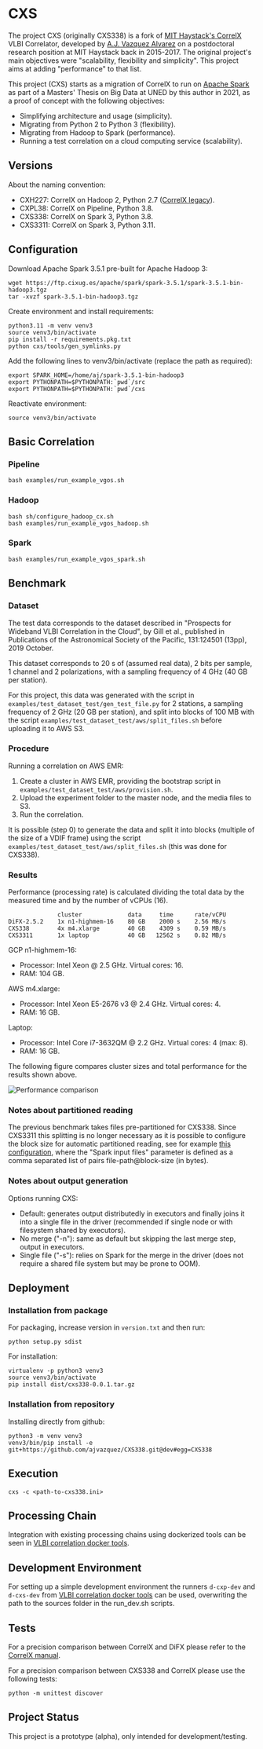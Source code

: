 # CXS

The project CXS (originally CXS338) is a fork of [MIT Haystack's CorrelX](https://github.com/MITHaystack/CorrelX/) VLBI Correlator, developed by [A.J. Vazquez Alvarez](https://github.com/ajvazquez) on a postdoctoral research position at MIT Haystack back in 2015-2017.
The original project's main objectives were "scalability, flexibility and simplicity". This project aims at adding "performance" to that list.


This project (CXS) starts as a migration of CorrelX to run on [Apache Spark](https://spark.apache.org/) as part of a Masters' Thesis on Big Data at UNED by this author in 2021, as a proof of concept with the following objectives:
* Simplifying architecture and usage (simplicity).
* Migrating from Python 2 to Python 3 (flexibility).
* Migrating from Hadoop to Spark (performance).
* Running a test correlation on a cloud computing service (scalability).

## Versions

About the naming convention:
* CXH227: CorrelX on Hadoop 2, Python 2.7 ([CorrelX legacy](https://github.com/MITHaystack/CorrelX/)).
* CXPL38: CorrelX on Pipeline, Python 3.8.
* CXS338: CorrelX on Spark 3, Python 3.8.
* CXS3311: CorrelX on Spark 3, Python 3.11.

## Configuration

Download Apache Spark 3.5.1 pre-built for Apache Hadoop 3:
```
wget https://ftp.cixug.es/apache/spark/spark-3.5.1/spark-3.5.1-bin-hadoop3.tgz
tar -xvzf spark-3.5.1-bin-hadoop3.tgz 
```

Create environment and install requirements:
```
python3.11 -m venv venv3
source venv3/bin/activate
pip install -r requirements.pkg.txt
python cxs/tools/gen_symlinks.py
```
Add the following lines to venv3/bin/activate (replace the path as required):
```
export SPARK_HOME=/home/aj/spark-3.5.1-bin-hadoop3
export PYTHONPATH=$PYTHONPATH:`pwd`/src
export PYTHONPATH=$PYTHONPATH:`pwd`/cxs
```
Reactivate environment:
```
source venv3/bin/activate
```

## Basic Correlation

### Pipeline
```
bash examples/run_example_vgos.sh
```
### Hadoop
```
bash sh/configure_hadoop_cx.sh
bash examples/run_example_vgos_hadoop.sh
```
### Spark
```
bash examples/run_example_vgos_spark.sh
```

## Benchmark

### Dataset

The test data corresponds to the dataset described in "Prospects for Wideband VLBI Correlation in the Cloud", by Gill et al.,
published in Publications of the Astronomical Society of the Pacific, 131:124501 (13pp), 2019 October.

This dataset corresponds to 20 s of (assumed real data), 2 bits per sample, 1 channel and 2 polarizations, with a sampling frequency of 4 GHz (40 GB per station).

For this project, this data was generated with the script in ```examples/test_dataset_test/gen_test_file.py``` for 2 stations, a sampling frequency of 2 GHz (20 GB per station), and split into blocks of 100 MB with the script ```examples/test_dataset_test/aws/split_files.sh```
before uploading it to AWS S3.

### Procedure

Running a correlation on AWS EMR:

1. Create a cluster in AWS EMR, providing the bootstrap script in ```examples/test_dataset_test/aws/provision.sh```.
2. Upload the experiment folder to the master node, and the media files to S3.
3. Run the correlation.

It is possible (step 0) to generate the data and split it into blocks (multiple of the size of a VDIF frame) using the script ```examples/test_dataset_test/aws/split_files.sh``` (this was done for CXS338).

### Results

Performance (processing rate) is calculated dividing the total data by the measured time and by the number of vCPUs (16).

```
              cluster             data     time      rate/vCPU
DiFX-2.5.2    1x n1-highmem-16    80 GB    2000 s    2.56 MB/s
CXS338        4x m4.xlarge        40 GB    4309 s    0.59 MB/s
CXS3311       1x laptop           40 GB   12562 s    0.82 MB/s
```

GCP n1-highmem-16:
* Processor: Intel Xeon @ 2.5 GHz. Virtual cores: 16.
* RAM: 104 GB.

AWS m4.xlarge:
* Processor: Intel Xeon E5-2676 v3 @ 2.4 GHz. Virtual cores: 4.
* RAM: 16 GB.

Laptop:
* Processor: Intel Core i7-3632QM @ 2.2 GHz. Virtual cores: 4 (max: 8).
* RAM: 16 GB.

The following figure compares cluster sizes and total performance for the results shown above.

![Performance comparison](perf_comparison.png?raw=true "Performance Comparison")

### Notes about partitioned reading

The previous benchmark takes files pre-partitioned for CXS338. Since CXS3311 this splitting is no longer necessary as it is possible to configure the block size for automatic partitioned reading, see for example [this configuration](examples/test_dataset_test/sub/cxs338.ini), where the "Spark input files" parameter is defined as a comma separated list of pairs file-path@block-size (in bytes).

### Notes about output generation

Options running CXS:
- Default: generates output distributedly in executors and finally joins it into a single file in the driver (recommended if single node or with filesystem shared by executors).
- No merge ("-n"): same as default but skipping the last merge step, output in executors.
- Single file ("-s"): relies on Spark for the merge in the driver (does not require a shared file system but may be prone to OOM).

## Deployment

### Installation from package

For packaging, increase version in ```version.txt``` and then run:
```
python setup.py sdist
```

For installation:
```
virtualenv -p python3 venv3
source venv3/bin/activate
pip install dist/cxs338-0.0.1.tar.gz
```

### Installation from repository

Installing directly from github:
```
python3 -m venv venv3
venv3/bin/pip install -e git+https://github.com/ajvazquez/CXS338.git@dev#egg=CXS338
```

## Execution

```
cxs -c <path-to-cxs338.ini>
```


## Processing Chain

Integration with existing processing chains using dockerized tools can be seen in 
[VLBI correlation docker tools](https://github.com/ajvazquez/VLBI-Correlation-Docker-Tools).


## Development Environment

For setting up a simple development environment the runners ```d-cxp-dev``` and ```d-cxs-dev``` 
from [VLBI correlation docker tools](https://github.com/ajvazquez/VLBI-Correlation-Docker-Tools) can be used, overwriting the path to the 
sources folder in the run_dev.sh scripts.


## Tests

For a precision comparison between CorrelX and DiFX please refer to the [CorrelX manual](https://github.com/MITHaystack/CorrelX/blob/master/correlx-user-developer-guide.pdf).

For a precision comparison between CXS338 and CorrelX please use the following tests:

```
python -m unittest discover
```

## Project Status

This project is a prototype (alpha), only intended for development/testing.
